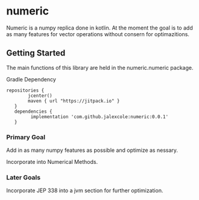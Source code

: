 # numeric
Numeric is a numpy replica done in kotlin. At the moment the goal is to add as many features for vector operations without consern for optimazitions. 

## Getting Started
The main functions of this library are held in the numeric.numeric package. 

Gradle Dependency
```
repositories {
        jcenter()
        maven { url "https://jitpack.io" }
   }
   dependencies {
         implementation 'com.github.jalexcole:numeric:0.0.1'
   }
```
 


### Primary Goal
Add in as many numpy features as possible and optimize as nessary.

Incorporate into Numerical Methods.

### Later Goals
Incorporate JEP 338 into a jvm section for further optimization.
